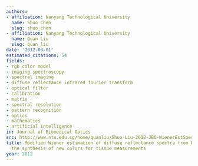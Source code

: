 ```yaml
---
authors:
- affiliation: Nanyang Technological University
  name: Shuo Chen
  slug: shuo_chen
- affiliation: Nanyang Technological University
  name: Quan Liu
  slug: quan_liu
date: '2012-03-01'
estimated_citations: 54
fields:
- rgb color model
- imaging spectroscopy
- spectral imaging
- diffuse reflectance infrared fourier transform
- optical filter
- calibration
- matrix
- spectral resolution
- pattern recognition
- optics
- mathematics
- artificial intelligence
in: Journal of Biomedical Optics
src: http://www.ntu.edu.sg/home/quanliu/Shuo-Liu-2012-JBO-WienerEstSpectralImaging.pdf
title: Modified Wiener estimation of diffuse reflectance spectra from RGB values by
  the synthesis of new colors for tissue measurements
year: 2012
---
```

